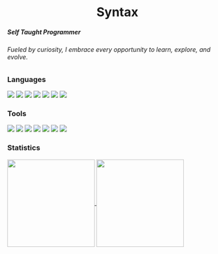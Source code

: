 <h1 align="center">Syntax</h1>
<div>
  <h5>Self Taught Programmer</h5>
  <h6>Fueled by curiosity, I embrace every opportunity to learn, explore, and evolve.</h6>
</div>
<div>
  <h3>Languages</h3>
  <img src="https://svgl-badge.vercel.app/api/Language/C%2B%2B?theme=dark"/>
  <img src="https://svgl-badge.vercel.app/api/Language/Rust?theme=dark"/>
  <img src="https://svgl-badge.vercel.app/api/Language/Python?theme=dark"/>
  <img src="https://svgl-badge.vercel.app/api/Language/TypeScript?theme=dark"/>
  <img src="https://svgl-badge.vercel.app/api/Language/JavaScript?theme=dark"/>
  <img src="https://svgl-badge.vercel.app/api/Language/HTML5?theme=dark"/>
  <img src="https://svgl-badge.vercel.app/api/Language/CSS?theme=dark"/>
</div>
<div>
  <h3>Tools</h3>
  <img src="https://svgl-badge.vercel.app/api/Software/Visual%20Studio?theme=dark"/>
  <img src="https://svgl-badge.vercel.app/api/Software/Visual%20Studio%20Code?theme=dark"/>
  <img src="https://svgl-badge.vercel.app/api/Software/Git?theme=dark"/>
  <img src="https://svgl-badge.vercel.app/api/Software/Github?theme=dark"/>
  <img src="https://svgl-badge.vercel.app/api/Library/Node.js?theme=dark"/>
  <img src="https://svgl-badge.vercel.app/api/Library/Bun?theme=dark"/>
  <img src="https://svgl-badge.vercel.app/api/Compiler/Babel?theme=dark"/>
</div>
<div>
  <h3>Statistics</h3>
  <a href="https://github.com/anuraghazra/github-readme-stats">
    <img height=200 align="center" src="https://github-readme-stats.vercel.app/api?username=syntaxbtw&theme=github_dark&show_icons=true" />
  </a>
  <a href="https://github.com/anuraghazra/github-readme-stats">
    <img height=200 align="center" src="https://github-readme-stats.vercel.app/api/top-langs?username=syntaxbtw&theme=github_dark&show_icons=false&card_width=350" />
  </a>
</div>
<img height=15 align="right" src="https://komarev.com/ghpvc/?username=syntaxbtw&abbreviated=true" />
